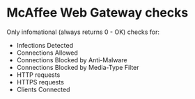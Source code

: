 # McAffee Web Gateway checks

Only infomational (always returns 0 - OK) checks for:

 - Infections Detected
 - Connections Allowed
 - Connections Blocked by Anti-Malware
 - Connections Blocked by Media-Type Filter
 - HTTP requests
 - HTTPS requests
 - Clients Connected
